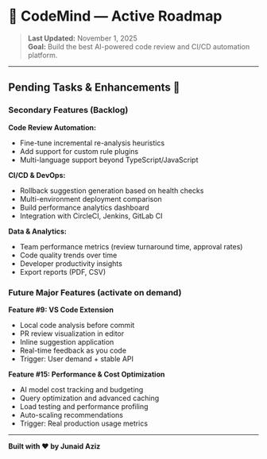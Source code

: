 # 🤖 CodeMind — Active Roadmap

> **Last Updated:** November 1, 2025  
> **Goal:** Build the best AI-powered code review and CI/CD automation platform.

---

## Pending Tasks & Enhancements 🚀

### **Secondary Features (Backlog)**

**Code Review Automation:**
- Fine-tune incremental re-analysis heuristics
- Add support for custom rule plugins
- Multi-language support beyond TypeScript/JavaScript

**CI/CD & DevOps:**
- Rollback suggestion generation based on health checks
- Multi-environment deployment comparison
- Build performance analytics dashboard
- Integration with CircleCI, Jenkins, GitLab CI

**Data & Analytics:**
- Team performance metrics (review turnaround time, approval rates)
- Code quality trends over time
- Developer productivity insights
- Export reports (PDF, CSV)

### **Future Major Features** (activate on demand)

**Feature #9: VS Code Extension**
- Local code analysis before commit
- PR review visualization in editor
- Inline suggestion application
- Real-time feedback as you code
- Trigger: User demand + stable API

**Feature #15: Performance & Cost Optimization**
- AI model cost tracking and budgeting
- Query optimization and advanced caching
- Load testing and performance profiling
- Auto-scaling recommendations
- Trigger: Real production usage metrics

---

**Built with ❤️ by Junaid Aziz**

